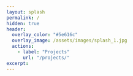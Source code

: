 ```yaml
---
layout: splash
permalink: /
hidden: true
header:
  overlay_color: "#5e616c"
  overlay_image: /assets/images/splash_1.jpg
  actions:
    - label: "Projects"
      url: "/projects/"
excerpt: 
---
```


